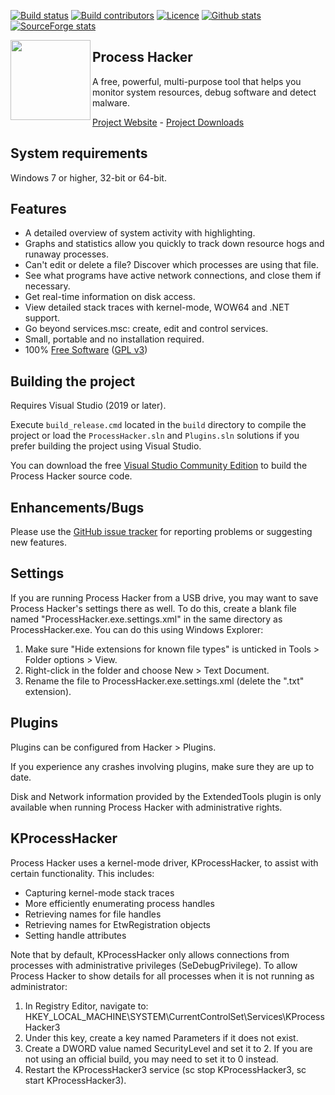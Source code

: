 [![Build status](https://img.shields.io/appveyor/ci/processhacker/processhacker.svg?style=for-the-badge)](https://ci.appveyor.com/project/processhacker/processhacker)
[![Build contributors](https://img.shields.io/github/contributors/processhacker/processhacker.svg?style=for-the-badge&color=blue)](https://github.com/processhacker/processhacker/graphs/contributors)
[![Licence](https://img.shields.io/badge/license-GPLv3-blue.svg?style=for-the-badge)](https://www.gnu.org/licenses/gpl-3.0.en.html)
[![Github stats](https://img.shields.io/github/downloads/processhacker/processhacker/total.svg?style=for-the-badge&color=red)](https://somsubhra.com/github-release-stats/?username=processhacker&repository=processhacker)
[![SourceForge stats](https://img.shields.io/sourceforge/dt/processhacker.svg?style=for-the-badge&color=red)](https://sourceforge.net/projects/processhacker/files/stats/timeline?dates=2008-10-01%20to%202020-09-01&period=monthly)

<img align="left" src="https://raw.githubusercontent.com/processhacker/processhacker/master/ProcessHacker/resources/ProcessHacker.png" width="128" height="128"> 

## Process Hacker

A free, powerful, multi-purpose tool that helps you monitor system resources, debug software and detect malware.

[Project Website](https://processhacker.sourceforge.io/) - [Project Downloads](https://processhacker.sourceforge.io/downloads.php)

## System requirements

Windows 7 or higher, 32-bit or 64-bit.

## Features

* A detailed overview of system activity with highlighting.
* Graphs and statistics allow you quickly to track down resource hogs and runaway processes.
* Can't edit or delete a file? Discover which processes are using that file.
* See what programs have active network connections, and close them if necessary.
* Get real-time information on disk access.
* View detailed stack traces with kernel-mode, WOW64 and .NET support.
* Go beyond services.msc: create, edit and control services.
* Small, portable and no installation required.
* 100% [Free Software](http://www.gnu.org/philosophy/free-sw.en.html) ([GPL v3](http://www.gnu.org/licenses/gpl-3.0.en.html))


## Building the project

Requires Visual Studio (2019 or later).

Execute `build_release.cmd` located in the `build` directory to compile the project or load the `ProcessHacker.sln` and `Plugins.sln` solutions if you prefer building the project using Visual Studio.

You can download the free [Visual Studio Community Edition](https://www.visualstudio.com/vs/community/) to build the Process Hacker source code.

## Enhancements/Bugs


Please use the [GitHub issue tracker](https://github.com/processhacker2/processhacker/issues)
for reporting problems or suggesting new features.


## Settings

If you are running Process Hacker from a USB drive, you may want to
save Process Hacker's settings there as well. To do this, create a
blank file named "ProcessHacker.exe.settings.xml" in the same
directory as ProcessHacker.exe. You can do this using Windows Explorer:

1. Make sure "Hide extensions for known file types" is unticked in
   Tools > Folder options > View.
2. Right-click in the folder and choose New > Text Document.
3. Rename the file to ProcessHacker.exe.settings.xml (delete the ".txt"
   extension).

## Plugins

Plugins can be configured from Hacker > Plugins.

If you experience any crashes involving plugins, make sure they
are up to date.

Disk and Network information provided by the ExtendedTools plugin is
only available when running Process Hacker with administrative
rights.

## KProcessHacker

Process Hacker uses a kernel-mode driver, KProcessHacker, to
assist with certain functionality. This includes:

* Capturing kernel-mode stack traces
* More efficiently enumerating process handles
* Retrieving names for file handles
* Retrieving names for EtwRegistration objects
* Setting handle attributes

Note that by default, KProcessHacker only allows connections from
processes with administrative privileges (SeDebugPrivilege). To allow Process Hacker 
to show details for all processes when it is not running as administrator:

1. In Registry Editor, navigate to:
   HKEY_LOCAL_MACHINE\SYSTEM\CurrentControlSet\Services\KProcessHacker3
2. Under this key, create a key named Parameters if it does not exist.
3. Create a DWORD value named SecurityLevel and set it to 2. If you are
   not using an official build, you may need to set it to 0 instead.
4. Restart the KProcessHacker3 service (sc stop KProcessHacker3,
   sc start KProcessHacker3).

